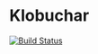 # Klobuchar

[![Build Status](https://github.com/bukvoj/Klobuchar.jl/actions/workflows/CI.yml/badge.svg?branch=master)](https://github.com/bukvoj/Klobuchar.jl/actions/workflows/CI.yml?query=branch%3Amaster)
